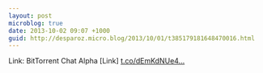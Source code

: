 ```yaml
---
layout: post
microblog: true
date: 2013-10-02 09:07 +1000
guid: http://desparoz.micro.blog/2013/10/01/t385179181648470016.html
---
```

Link: BitTorrent Chat Alpha [Link] [t.co/dEmKdNUe4...](http://t.co/dEmKdNUe44)
